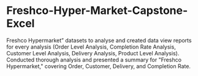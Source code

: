 # Freshco-Hyper-Market-Capstone-Excel
Freshco Hypermarket” datasets to analyse and created data view reports for every analysis (Order Level Analysis, Completion Rate Analysis, Customer Level Analysis, Delivery Analysis, Product Level Analysis). Conducted thorough analysis and presented a summary for "Freshco Hypermarket," covering Order, Customer, Delivery, and Completion Rate.
